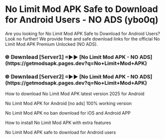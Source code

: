 # No Limit Mod APK Safe to Download for Android Users - NO ADS (ybo0q)

Are you looking for No Limit Mod APK Safe to Download for Android Users? Look no further! We provide free and safe download links for the official No Limit Mod APK Premium Unlocked (NO ADS).

<h3>🌐 𝔻𝕠𝕨𝕟𝕝𝕠𝕒𝕕 [𝕊𝕖𝕣𝕧𝕖𝕣𝟙] =►► [No Limit Mod APK - NO ADS](https://getmodsapk.pages.dev?q=No+Limit+Mod+APK)</h3>

<h3>🌐 𝔻𝕠𝕨𝕟𝕝𝕠𝕒𝕕 [𝕊𝕖𝕣𝕧𝕖𝕣𝟚] =►► [No Limit Mod APK - NO ADS](https://getmodsapk.pages.dev?q=No+Limit+Mod+APK)</h3>

How to download No Limit Mod APK latest version 2025 for Android

No Limit Mod APK for Android [no ads] 100% working version

No Limit Mod APK no ban download for iOS and Android APP

How to install No Limit Mod APK with extra features

No Limit Mod APK safe to download for Android users